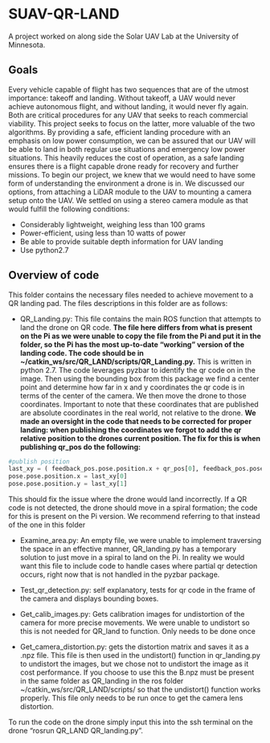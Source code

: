 # SUAV-QR-LAND

A project worked on along side the Solar UAV Lab at the University of Minnesota.

## Goals

Every vehicle capable of flight has two sequences that are of the utmost importance: takeoff and landing. Without takeoff, a UAV would never achieve autonomous flight, and without landing, it would never fly again. Both are critical procedures for any UAV that seeks to reach commercial viability. This project seeks to focus on the latter, more valuable of the two algorithms. 
By providing a safe, efficient landing procedure with an emphasis on low power consumption, we can be assured that our UAV will be able to land in both regular use situations and emergency low power situations. This heavily reduces the cost of operation, as a safe landing ensures there is a flight capable drone ready for recovery and further missions.
To begin our project, we knew that we would need to have some form of understanding the environment a drone is in. We discussed our options, from attaching a LiDAR module to the UAV to mounting a camera setup onto the UAV. We settled on using a stereo camera module as that would fulfill the following conditions:
- Considerably lightweight, weighing less than 100 grams
- Power-efficient, using less than 10 watts of power
- Be able to provide suitable depth information for UAV landing 
- Use python2.7


## Overview of code

This folder contains the necessary files needed to achieve movement to a QR landing pad. The files descriptions in this folder are as follows:

 - QR_Landing.py: This file contains the main ROS function that attempts to land the drone on QR code. **The file here differs from what is present on the Pi as we were unable to copy the file from the Pi and put it in the folder, so the Pi has the most up-to-date “working” version of the landing code. The code should be in ~/catkin_ws/src/QR_LAND/scripts/QR_Landing.py.** This is written in python 2.7. The code leverages pyzbar to identify the qr code on in the image. Then using the bounding box from this package we find a center point and determine how far in x and y coordinates the qr code is in terms of the center of the camera. We then move the drone to those coordinates. Important to note that these coordinates that are published are absolute coordinates in the real world, not relative to the drone. **We made an oversight in the code that needs to be corrected for proper landing: when publishing the coordinates we forgot to add the qr relative position to the drones current position. The fix for this is when publishing qr_pos do the following:**

```python
#publish position
last_xy = ( feedback_pos.pose.position.x + qr_pos[0], feedback_pos.pose.position.y + qr_pos[1])
pose.pose.position.x = last_xy[0]
pose.pose.position.y = last_xy[1]
```

This should fix the issue where the drone would land incorrectly. 
If a QR code is not detected, the drone should move in a spiral formation; the code for this is present on the Pi version. We recommend referring to that instead of the one in this folder

 - Examine_area.py: An empty file, we were unable to implement traversing the space in an effective manner, QR_landing.py has a temporary solution to just move in a spiral to land on the Pi. In reality we would want this file to include code to handle cases where partial qr detection occurs, right now that is not handled in the pyzbar package.

 - Test_qr_detection.py: self explanatory, tests for qr code in the frame of the camera and displays bounding boxes.

 - Get_calib_images.py:  Gets calibration images for undistortion of the camera for more precise movements. We were unable to undistort so this is not needed for QR_land to function. Only needs to be done once

 - Get_camera_distortion.py:  gets the distortion matrix and saves it as a .npz file. This file is then used in the undistort() function in qr_landing.py to undistort the images, but we chose not to undistort the image as it cost performance. If you choose to use this the B.npz must be present in the same folder as QR_landing in the ros folder ~/catkin_ws/src/QR_LAND/scripts/ so that the undistort() function works properly. This file only needs to be run once to get the camera lens distortion.

To run the code on the drone simply input this into the ssh terminal on the drone “rosrun QR_LAND QR_landing.py”.
